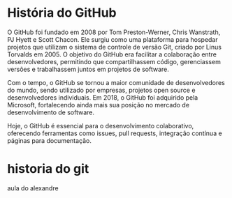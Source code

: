 # História do GitHub

O GitHub foi fundado em 2008 por Tom Preston-Werner, Chris Wanstrath, PJ Hyett e Scott Chacon. Ele surgiu como uma plataforma para hospedar projetos que utilizam o sistema de controle de versão Git, criado por Linus Torvalds em 2005. O objetivo do GitHub era facilitar a colaboração entre desenvolvedores, permitindo que compartilhassem código, gerenciassem versões e trabalhassem juntos em projetos de software.

Com o tempo, o GitHub se tornou a maior comunidade de desenvolvedores do mundo, sendo utilizado por empresas, projetos open source e desenvolvedores individuais. Em 2018, o GitHub foi adquirido pela Microsoft, fortalecendo ainda mais sua posição no mercado de desenvolvimento de software.

Hoje, o GitHub é essencial para o desenvolvimento colaborativo, oferecendo ferramentas como issues, pull requests, integração contínua e páginas para documentação.

# historia do git
aula do alexandre
